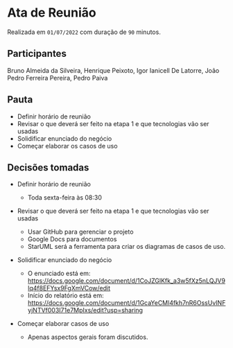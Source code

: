 # Ata de Reunião

Realizada em `01/07/2022` com duração de `90` minutos.

## Participantes

Bruno Almeida da Silveira, Henrique Peixoto, Igor Ianicell De Latorre, João Pedro Ferreira Pereira, Pedro Paiva

## Pauta

- Definir horário de reunião
- Revisar o que deverá ser feito na etapa 1 e que tecnologias vão ser usadas
- Solidificar enunciado do negócio
- Começar elaborar os casos de uso

## Decisões tomadas

- Definir horário de reunião
	
	- Toda sexta-feira às 08:30

- Revisar o que deverá ser feito na etapa 1 e que tecnologias vão ser usadas

	- Usar GitHub para gerenciar o projeto
	- Google Docs para documentos
	- StarUML será a ferramenta para criar os diagramas de casos de uso.

- Solidificar enunciado do negócio
	
	- O enunciado está em: https://docs.google.com/document/d/1CoJZGlKfk_a3w5fXz5nLQJV9lq4f8EFYsx9FgXmVCow/edit 
	- Início do relatório está em: https://docs.google.com/document/d/1GcaYeCMl4fkh7nR6OssUvINFyjNTVf003I71e7MpIxs/edit?usp=sharing

- Começar elaborar casos de uso

	- Apenas aspectos gerais foram discutidos.  
